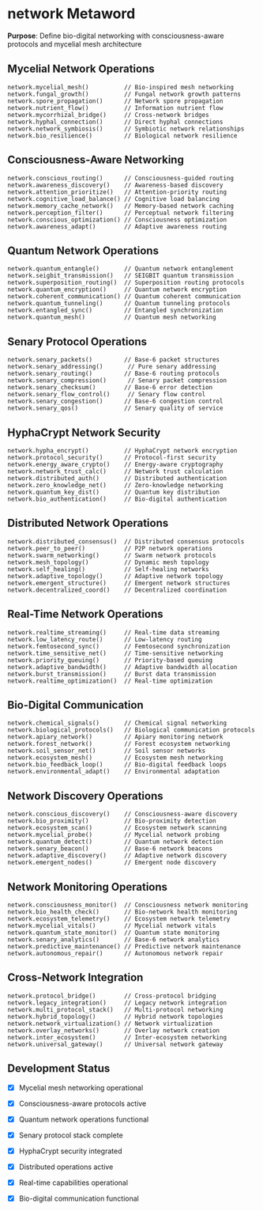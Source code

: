 # network Metaword

**Purpose**: Define bio-digital networking with consciousness-aware protocols and mycelial mesh architecture

## Mycelial Network Operations

```hyphos
network.mycelial_mesh()          // Bio-inspired mesh networking
network.fungal_growth()          // Fungal network growth patterns
network.spore_propagation()      // Network spore propagation
network.nutrient_flow()          // Information nutrient flow
network.mycorrhizal_bridge()     // Cross-network bridges
network.hyphal_connection()      // Direct hyphal connections
network.network_symbiosis()      // Symbiotic network relationships
network.bio_resilience()         // Biological network resilience
```

## Consciousness-Aware Networking

```hyphos
network.conscious_routing()      // Consciousness-guided routing
network.awareness_discovery()    // Awareness-based discovery
network.attention_prioritize()   // Attention-priority routing
network.cognitive_load_balance() // Cognitive load balancing
network.memory_cache_network()   // Memory-based network caching
network.perception_filter()      // Perceptual network filtering
network.conscious_optimization() // Consciousness optimization
network.awareness_adapt()        // Adaptive awareness routing
```

## Quantum Network Operations

```hyphos
network.quantum_entangle()       // Quantum network entanglement
network.seigbit_transmission()   // SEIGBIT quantum transmission
network.superposition_routing()  // Superposition routing protocols
network.quantum_encryption()     // Quantum network encryption
network.coherent_communication() // Quantum coherent communication
network.quantum_tunneling()      // Quantum tunneling protocols
network.entangled_sync()         // Entangled synchronization
network.quantum_mesh()           // Quantum mesh networking
```

## Senary Protocol Operations

```hyphos
network.senary_packets()         // Base-6 packet structures
network.senary_addressing()       // Pure senary addressing
network.senary_routing()         // Base-6 routing protocols
network.senary_compression()      // Senary packet compression
network.senary_checksum()        // Base-6 error detection
network.senary_flow_control()     // Senary flow control
network.senary_congestion()      // Base-6 congestion control
network.senary_qos()             // Senary quality of service
```

## HyphaCrypt Network Security

```hyphos
network.hypha_encrypt()          // HyphaCrypt network encryption
network.protocol_security()      // Protocol-first security
network.energy_aware_crypto()    // Energy-aware cryptography
network.network_trust_calc()     // Network trust calculation
network.distributed_auth()       // Distributed authentication
network.zero_knowledge_net()     // Zero-knowledge networking
network.quantum_key_dist()       // Quantum key distribution
network.bio_authentication()     // Bio-digital authentication
```

## Distributed Network Operations

```hyphos
network.distributed_consensus()  // Distributed consensus protocols
network.peer_to_peer()           // P2P network operations
network.swarm_networking()       // Swarm network protocols
network.mesh_topology()          // Dynamic mesh topology
network.self_healing()           // Self-healing networks
network.adaptive_topology()      // Adaptive network topology
network.emergent_structure()     // Emergent network structures
network.decentralized_coord()    // Decentralized coordination
```

## Real-Time Network Operations

```hyphos
network.realtime_streaming()     // Real-time data streaming
network.low_latency_route()      // Low-latency routing
network.femtosecond_sync()       // Femtosecond synchronization
network.time_sensitive_net()     // Time-sensitive networking
network.priority_queuing()       // Priority-based queuing
network.adaptive_bandwidth()     // Adaptive bandwidth allocation
network.burst_transmission()     // Burst data transmission
network.realtime_optimization()  // Real-time optimization
```

## Bio-Digital Communication

```hyphos
network.chemical_signals()       // Chemical signal networking
network.biological_protocols()   // Biological communication protocols
network.apiary_network()         // Apiary monitoring network
network.forest_network()         // Forest ecosystem networking
network.soil_sensor_net()        // Soil sensor networks
network.ecosystem_mesh()         // Ecosystem mesh networking
network.bio_feedback_loop()      // Bio-digital feedback loops
network.environmental_adapt()    // Environmental adaptation
```

## Network Discovery Operations

```hyphos
network.conscious_discovery()    // Consciousness-aware discovery
network.bio_proximity()          // Bio-proximity detection
network.ecosystem_scan()         // Ecosystem network scanning
network.mycelial_probe()         // Mycelial network probing
network.quantum_detect()         // Quantum network detection
network.senary_beacon()          // Base-6 network beacons
network.adaptive_discovery()     // Adaptive network discovery
network.emergent_nodes()         // Emergent node discovery
```

## Network Monitoring Operations

```hyphos
network.consciousness_monitor()  // Consciousness network monitoring
network.bio_health_check()       // Bio-network health monitoring
network.ecosystem_telemetry()    // Ecosystem network telemetry
network.mycelial_vitals()        // Mycelial network vitals
network.quantum_state_monitor()  // Quantum state monitoring
network.senary_analytics()       // Base-6 network analytics
network.predictive_maintenance() // Predictive network maintenance
network.autonomous_repair()      // Autonomous network repair
```

## Cross-Network Integration

```hyphos
network.protocol_bridge()        // Cross-protocol bridging
network.legacy_integration()     // Legacy network integration
network.multi_protocol_stack()   // Multi-protocol networking
network.hybrid_topology()        // Hybrid network topologies
network.network_virtualization() // Network virtualization
network.overlay_networks()       // Overlay network creation
network.inter_ecosystem()        // Inter-ecosystem networking
network.universal_gateway()      // Universal network gateway
```

## Development Status

- [x] Mycelial mesh networking operational
- [x] Consciousness-aware protocols active
- [x] Quantum network operations functional
- [x] Senary protocol stack complete
- [x] HyphaCrypt security integrated
- [x] Distributed operations active
- [x] Real-time capabilities operational
- [x] Bio-digital communication functional

